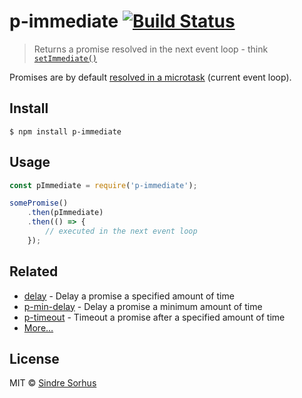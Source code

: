 # p-immediate [![Build Status](https://travis-ci.org/sindresorhus/p-immediate.svg?branch=master)](https://travis-ci.org/sindresorhus/p-immediate)

> Returns a promise resolved in the next event loop - think [`setImmediate()`](https://nodejs.org/api/timers.html#timers_setimmediate_callback_arg)

Promises are by default [resolved in a microtask](https://jakearchibald.com/2015/tasks-microtasks-queues-and-schedules/) (current event loop).


## Install

```
$ npm install p-immediate
```


## Usage

```js
const pImmediate = require('p-immediate');

somePromise()
	.then(pImmediate)
	.then(() => {
		// executed in the next event loop
	});
```


## Related

- [delay](https://github.com/sindresorhus/delay) - Delay a promise a specified amount of time
- [p-min-delay](https://github.com/sindresorhus/p-min-delay) - Delay a promise a minimum amount of time
- [p-timeout](https://github.com/sindresorhus/p-timeout) - Timeout a promise after a specified amount of time
- [More…](https://github.com/sindresorhus/promise-fun)


## License

MIT © [Sindre Sorhus](https://sindresorhus.com)
